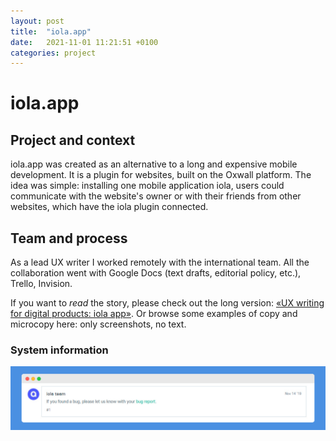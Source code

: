 ```yaml
---
layout: post
title:  "iola.app"
date:   2021-11-01 11:21:51 +0100
categories: project
---
```

# iola.app

## Project and context

iola.app was created as an alternative to a long and expensive mobile development. It is a plugin for websites, built on the Oxwall platform. The idea was simple: installing one mobile application iola, users could communicate with the website's owner or with their friends from other websites, which have the iola plugin connected.

## Team and process

As a lead UX writer I worked remotely with the international team. All the collaboration went with Google Docs (text drafts, editorial policy, etc.), Trello, Invision.

If you want to *read* the story, please check out the long version: [«UX writing for digital products: iola app»](https://teletype.in/@jstwrtng/-t9tjh3UR). Or browse some examples of copy and microcopy here: only screenshots, no text.

### System information

![if you found a bug message](/assets/iola/oxwall-store-bug.png)

<!-- You’ll find this post in your `_posts` directory. Go ahead and edit it and re-build the site to see your changes. You can rebuild the site in many different ways, but the most common way is to run `jekyll serve`, which launches a web server and auto-regenerates your site when a file is updated.

Jekyll requires blog post files to be named according to the following format:

`YEAR-MONTH-DAY-title.MARKUP`

Where `YEAR` is a four-digit number, `MONTH` and `DAY` are both two-digit numbers, and `MARKUP` is the file extension representing the format used in the file. After that, include the necessary front matter. Take a look at the source for this post to get an idea about how it works.

Jekyll also offers powerful support for code snippets:

{% highlight ruby %}
def print_hi(name)
  puts "Hi, #{name}"
end
print_hi('Tom')
#=> prints 'Hi, Tom' to STDOUT.
{% endhighlight %}

Check out the [Jekyll docs][jekyll-docs] for more info on how to get the most out of Jekyll. File all bugs/feature requests at [Jekyll’s GitHub repo][jekyll-gh]. If you have questions, you can ask them on [Jekyll Talk][jekyll-talk].

[jekyll-docs]: https://jekyllrb.com/docs/home
[jekyll-gh]:   https://github.com/jekyll/jekyll
[jekyll-talk]: https://talk.jekyllrb.com/ -->
